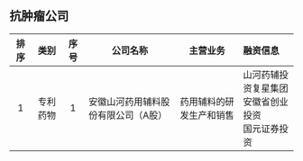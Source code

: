 ## 抗肿瘤公司

|排序|类别|序号|公司名称|主营业务|融资信息|
|:---:|:----:|:---:|---|---|:----|
|1|专利药物|1|安徽山河药用辅料股份有限公司（A股）|药用辅料的研发生产和销售|山河药辅投资复星集团<br>安徽省创业投资<br>国元证券投资|

